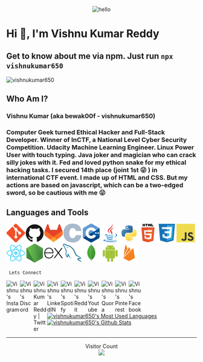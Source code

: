 <p align="center"> <img src="https://raw.githubusercontent.com/vishnukumar650/vishnukumar650/master/img/hello.gif" alt="hello" /> </p>

# Hi 👋, I'm Vishnu Kumar Reddy

## **Get to know about me via npm. Just run `npx vishnukumar650`**

<p align="left"> <img src="https://komarev.com/ghpvc/?username=vishnukumar650&label=Views&color=blue&style=plastic" alt="vishnukumar650" /> </p>

## Who Am I?

<h3 align="justify">
Vishnu Kumar (aka bewak00f - vishnukumar650)
</h3>

<h3 align="justiy">
Computer Geek turned Ethical Hacker and Full-Stack Developer. Winner of InCTF, a National Level Cyber Security Competition.
Udacity Machine Learning Engineer. Linux Power User with touch typing. Java joker and magician who can crack silly jokes with it.
Fed and loved python snake for my ethical hacking tasks. I secured 14th place (joint 1st 😜 ) in international CTF event.
I made up of HTML and CSS. But my actions are based on javascript, which can be a two-edged sword, so be cautious with me 😜
</h3>

## Languages and Tools

<img src="https://github.com/devicons/devicon/blob/master/icons/git/git-original.svg" alt="Git" width="50" height="50"/><img src="https://github.com/devicons/devicon/blob/master/icons/github/github-original.svg" alt="GitHub" width="50" height="50"/><img src="https://github.com/devicons/devicon/blob/master/icons/gitlab/gitlab-original.svg" alt="GitLab" width="50" height="50"/><img src="https://github.com/devicons/devicon/blob/master/icons/c/c-original.svg" alt="C Language" width="50" height="50"/><img src="https://github.com/devicons/devicon/blob/master/icons/cplusplus/cplusplus-original.svg" alt="C++" width="50" height="50"/><img src="https://github.com/devicons/devicon/blob/master/icons/java/java-original.svg" alt="java" width="50" height="50"/><img src="https://github.com/devicons/devicon/blob/master/icons/python/python-original.svg" alt="python" width="50" height="50"/><img src="https://github.com/devicons/devicon/blob/master/icons/html5/html5-original-wordmark.svg" alt="html5" width="50" height="50"/><img src="https://github.com/devicons/devicon/blob/master/icons/css3/css3-original.svg" alt="html5" width="50" height="50"/><img src="https://github.com/devicons/devicon/blob/master/icons/javascript/javascript-original.svg" alt="html5" width="50" height="50"/><img src="https://github.com/devicons/devicon/blob/master/icons/react/react-original.svg" alt="React" width="50" height="50"/><img src="https://github.com/devicons/devicon/blob/master/icons/nodejs/nodejs-original.svg" alt="NodeJS" width="50" height="50"/><img src="https://github.com/devicons/devicon/blob/master/icons/express/express-original.svg" alt="Express" width="50" height="50"/><img src="https://github.com/devicons/devicon/blob/master/icons/mysql/mysql-original.svg" alt="mySql" width="50" height="50"/><img src="https://github.com/devicons/devicon/blob/master/icons/mongodb/mongodb-original.svg" alt="MongoDB" width="50" height="50"/><img src="https://github.com/devicons/devicon/blob/master/icons/android/android-original.svg" alt="MongoDB" width="50" height="50"/><img src="https://github.com/devicons/devicon/blob/master/icons/firebase/firebase-plain.svg" alt="MongoDB" width="50" height="50"/>

<code> Lets Connect </code>

<a href="https://instagram.com/vishnukumar650">
  <img align="left" alt="Vishnu's Instagram" width="36px" title="Instagram" src="https://raw.githubusercontent.com/vishnukumar650/vishnukumar650/master/img/instagram.svg" />
</a>
<a href="https://discordapp.com/users/vishnukumar650#1705">
  <img align="left" alt="Vishnu's Discord" width="36px" title="Discord" src="https://raw.githubusercontent.com/vishnukumar650/vishnukumar650/master/img/discord.svg" />
</a>
<a href="https://twitter.com/vishnukumar650">
  <img align="left" alt="Vishnu Kumar Reddy | Twitter" title="Twitter" width="36px" src="https://raw.githubusercontent.com/vishnukumar650/vishnukumar650/master/img/twitter.svg" />
</a>
<a href="https://www.linkedin.com/in/vishnukumar650/">
  <img align="left" alt="Vishnu's LinkedIN" title="Linkedin" width="36px" src="https://raw.githubusercontent.com/vishnukumar650/vishnukumar650/master/img/linkedin.svg" />
</a>
<a href="https://open.spotify.com/user/tzd02yevxadlhz0h2e2w7ivyn">
  <img align="left" alt="Vishnu's Spotify" title="Spotify" width="36px" src="https://raw.githubusercontent.com/vishnukumar650/vishnukumar650/master/img/spotify.svg" />
</a>
<a href="https://www.reddit.com/user/vishnukumar650/">
  <img align="left" alt="Vishnu's Reddit" title="Reddit" width="36px" src="https://raw.githubusercontent.com/vishnukumar650/vishnukumar650/master/img/reddit.svg" />
</a>
<a href="https://www.youtube.com/channel/UCU8HBbtPv_IRrha3NS9lMmg">
  <img align="left" alt="Vishnu's Youtube" title="Youtube" width="36px" src="https://raw.githubusercontent.com/vishnukumar650/vishnukumar650/master/img/youtube.svg" />
</a>
<a href="https://www.quora.com/profile/Vishnukumar650-1">
  <img align="left" alt="Vishnu's Quora" title="Quora" width="36px" src="https://raw.githubusercontent.com/vishnukumar650/vishnukumar650/master/img/quora.svg" />
</a>
<a href="https://www.pinterest.com/vishnukumar650/">
  <img align="left" alt="Vishnu's Pinterest" title="Pinterest" width="36px" src="https://raw.githubusercontent.com/vishnukumar650/vishnukumar650/master/img/pinterest.svg" />
</a>
<a href="https://facebook.com/vishnukumarreddyp">
<img align="left" alt="Vishnu's Facebook" title="Facebook" width="36px" src="https://raw.githubusercontent.com/vishnukumar650/vishnukumar650/master/img/facebook.svg">
</a>

<br><br>

  <section>
  <a href="https://github-readme-stats.vercel.app/api/top-langs/?username=vishnukumar650&show_icons=true&theme=radical&layout=compact&count_private=true">
  <img width="45%" src="https://github-readme-stats.vercel.app/api/top-langs/?username=vishnukumar650&show_icons=true&theme=radical&layout=compact&count_private=true" alt="vishnukumar650's Most Used Languages" >
  </a>
  <a href="https://github-readme-stats.vercel.app/api?username=vishnukumar650&show_icons=true&theme=radical&layout=compact&count_private=true">
  <img width="54%" src="https://github-readme-stats.vercel.app/api?username=vishnukumar650&show_icons=true&theme=radical&layout=compact&count_private=true" alt="vishnukumar650's Github Stats" >
  </a>
</section>
<br>
<hr>
<p align="center"> 
  Visitor Count<br>
  <img src="https://profile-counter.glitch.me/vishnukumar650/count.svg" />
</p>
